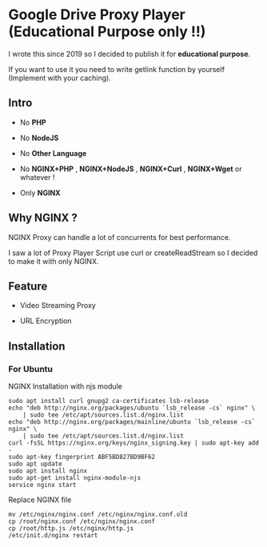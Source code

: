 # Google Drive Proxy Player (Educational Purpose only !!)

I wrote this since 2019 so I decided to publish it for **educational purpose**.

If you want to use it you need to write getlink function by yourself (Implement with your caching).

## Intro

- No **PHP**

- No **NodeJS**

- No **Other Language**

- No **NGINX+PHP** , **NGINX+NodeJS** , **NGINX+Curl** , **NGINX+Wget** or whatever !

- Only **NGINX** 

## Why NGINX ?

NGINX Proxy can handle a lot of concurrents for best performance.

I saw a lot of Proxy Player Script use curl or createReadStream so I decided to make it with only NGINX.

## Feature

- Video Streaming Proxy

- URL Encryption

## Installation

### For Ubuntu

NGINX Installation with njs module

```
sudo apt install curl gnupg2 ca-certificates lsb-release
echo "deb http://nginx.org/packages/ubuntu `lsb_release -cs` nginx" \
    | sudo tee /etc/apt/sources.list.d/nginx.list
echo "deb http://nginx.org/packages/mainline/ubuntu `lsb_release -cs` nginx" \
    | sudo tee /etc/apt/sources.list.d/nginx.list
curl -fsSL https://nginx.org/keys/nginx_signing.key | sudo apt-key add -
sudo apt-key fingerprint ABF5BD827BD9BF62
sudo apt update
sudo apt install nginx
sudo apt-get install nginx-module-njs
service nginx start
```

Replace NGINX file

```
mv /etc/nginx/nginx.conf /etc/nginx/nginx.conf.old
cp /root/nginx.conf /etc/nginx/nginx.conf
cp /root/http.js /etc/nginx/http.js
/etc/init.d/nginx restart
```
